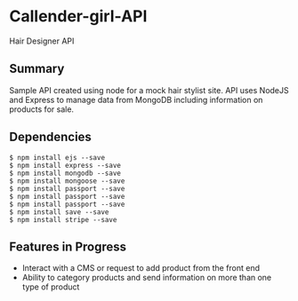 # Callender-girl-API
Hair Designer API

## Summary
Sample API created using node for a mock hair stylist site.  API uses NodeJS and Express to manage data from MongoDB including information on products for sale. 

## Dependencies

```linux
$ npm install ejs --save
$ npm install express --save
$ npm install mongodb --save
$ npm install mongoose --save
$ npm install passport --save
$ npm install passport --save
$ npm install passport --save
$ npm install save --save
$ npm install stripe --save
```
## Features in Progress
* Interact with a CMS or request to add product from the front end
* Ability to category products and send information on more than one type of product
